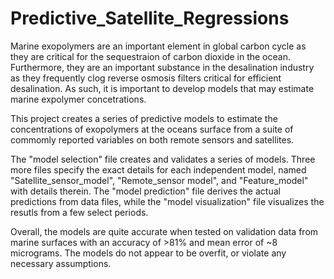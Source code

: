 # Predictive_Satellite_Regressions


Marine exopolymers are an important element in global carbon cycle as they are critical for the sequestraion of carbon dioxide in the ocean. Furthermore, they are an important substance in the desalination industry as they frequently clog reverse osmosis filters critical for efficient desalination. As such, it is important to develop models that may estimate marine expolymer concetrations. 

This project creates a series of predictive models to estimate the concentrations of exopolymers at the oceans surface from a suite of commomly reported variables on both remote sensors and satellites. 

The "model selection" file creates and validates a series of models. Three more files specify the exact details for each independent model, named "Satellite_sensor_model", "Remote_sensor model", and "Feature_model" with details therein. The "model prediction" file derives the actual predictions from data files, while the "model visualization" file visualizes the resutls from a few select periods.

Overall, the models are quite accurate when tested on validation data from marine surfaces with an accuracy of >81% and mean error of ~8 micrograms. The models do not appear to be overfit, or violate any necessary assumptions.
